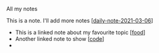 All my notes

This is a note. I'll add more notes [[daily-note-2021-03-06]]

- This is a linked note about my favourite topic [[food]]
- Another linked note to show [[code]]
-

[//begin]: # "Autogenerated link references for markdown compatibility"
[daily-note-2021-03-06]: daily-note-2021-03-06.md "Journal Entry, Saturday, March 6"
[food]: food.md "food"
[code]: code.md "code"
[//end]: # "Autogenerated link references"
